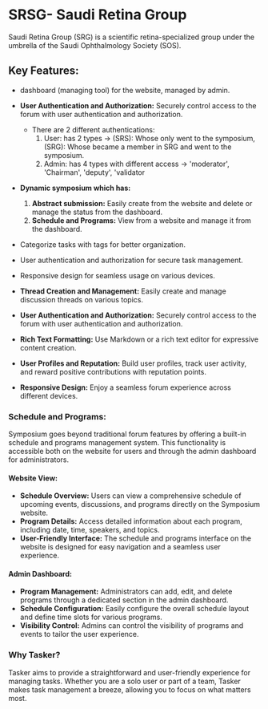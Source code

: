 # SRSG- Saudi Retina Group

Saudi Retina Group (SRG) is a scientific retina-specialized group under the umbrella of the Saudi Ophthalmology Society (SOS).

## Key Features:

- dashboard (managing tool) for the website, managed by admin.
- **User Authentication and Authorization:** Securely control access to the forum with user authentication and authorization.
   - There are 2 different authentications:
      1. User: has 2 types -> (SRS): Whose only went to the symposium, (SRG): Whose became a member in SRG and went to the symposium.
      2. Admin: has 4 types with different access -> 'moderator', 'Chairman', 'deputy', 'validator

- **Dynamic symposium which has:** 
  1. **Abstract submission:** Easily create from the website and delete or manage the status from the dashboard.  
  2. **Schedule and Programs:** View from a website and manage it from the dashboard.
  




- Categorize tasks with tags for better organization.
- User authentication and authorization for secure task management.
- Responsive design for seamless usage on various devices.

- **Thread Creation and Management:** Easily create and manage discussion threads on various topics.
- **User Authentication and Authorization:** Securely control access to the forum with user authentication and authorization.
- **Rich Text Formatting:** Use Markdown or a rich text editor for expressive content creation.
- **User Profiles and Reputation:** Build user profiles, track user activity, and reward positive contributions with reputation points.
- **Responsive Design:** Enjoy a seamless forum experience across different devices.


### Schedule and Programs:

Symposium goes beyond traditional forum features by offering a built-in schedule and programs management system. This functionality is accessible both on the website for users and through the admin dashboard for administrators.

#### Website View:

- **Schedule Overview:** Users can view a comprehensive schedule of upcoming events, discussions, and programs directly on the Symposium website.
- **Program Details:** Access detailed information about each program, including date, time, speakers, and topics.
- **User-Friendly Interface:** The schedule and programs interface on the website is designed for easy navigation and a seamless user experience.

#### Admin Dashboard:

- **Program Management:** Administrators can add, edit, and delete programs through a dedicated section in the admin dashboard.
- **Schedule Configuration:** Easily configure the overall schedule layout and define time slots for various programs.
- **Visibility Control:** Admins can control the visibility of programs and events to tailor the user experience.



### Why Tasker?

Tasker aims to provide a straightforward and user-friendly experience for managing tasks. Whether you are a solo user or part of a team, Tasker makes task management a breeze, allowing you to focus on what matters most.

